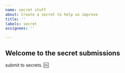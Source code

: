 ```yaml
---
name: secret stuff
about: Create a secret to help us improve
title: ''
labels: secret
assignees: ''

---
```


## Welcome to the secret submissions 

submit to secrets. :cool: